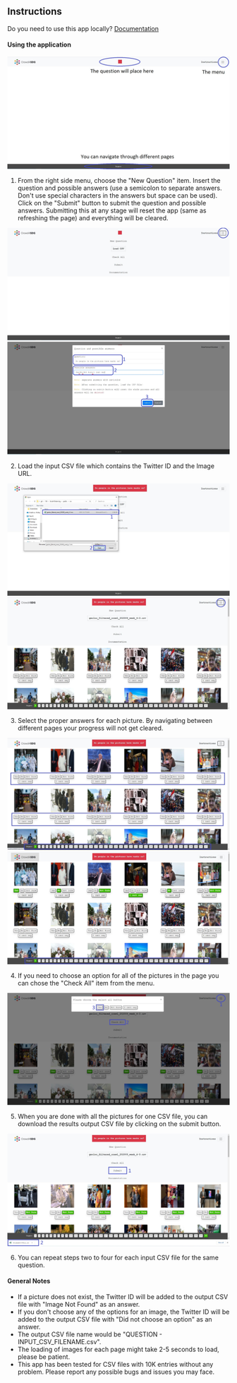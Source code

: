 ## Instructions
Do you need to use this app locally? <a class="nav-link text-center" href=".././doc" target="_blank">Documentation</a>

#### Using the application
![Image01](./screenshots/01.JPG)

1) From the right side menu, choose the "New Question" item. Insert the question and possible answers (use a semicolon to separate answers. Don't use special characters in the answers but space can be used). Click on the "Submit" button to submit the question and possible answers. Submitting this at any stage will reset the app (same as refreshing the page) and everything will be cleared.

![Image02](./screenshots/02.JPG)
![Image03](./screenshots/03.JPG)

2) Load the input CSV file which contains the Twitter ID and the Image URL.

![Image04](./screenshots/04.JPG)
![Image05](./screenshots/05.JPG)

3) Select the proper answers for each picture. By navigating between different pages your progress will not get cleared.

![Image06](./screenshots/06.JPG)
![Image07](./screenshots/07.JPG)

4) If you need to choose an option for all of the pictures in the page you can chose the "Check All" item from the menu.

![Image08](./screenshots/08.JPG)

5) When you are done with all the pictures for one CSV file, you can download the results output CSV file by clicking on the submit button.

![Image09](./screenshots/09.JPG)

6) You can repeat steps two to four for each input CSV file for the same question.

#### General Notes
- If a picture does not exist, the Twitter ID will be added to the output CSV file with "Image Not Found" as an answer.
- If you don't choose any of the options for an image, the Twitter ID will be added to the output CSV file with "Did not choose an option" as an answer.
- The output CSV file name would be "QUESTION - INPUT_CSV_FILENAME.csv".
- The loading of images for each page might take 2-5 seconds to load, please be patient.
- This app has been tested for CSV files with 10K entries without any problem. Please report any possible bugs and issues you may face.